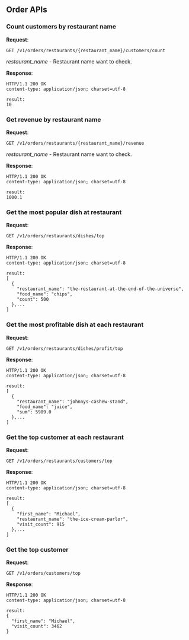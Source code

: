 ## Order APIs

### Count customers by restaurant name

**Request**:

```
GET /v1/orders/restaurants/{restaurant_name}/customers/count
```

*restaurant_name* - Restaurant name want to check.

**Response**:

```
HTTP/1.1 200 OK
content-type: application/json; charset=utf-8

result:
10
```

### Get revenue by restaurant name

**Request**:

```
GET /v1/orders/restaurants/{restaurant_name}/revenue
```

*restaurant_name* - Restaurant name want to check.

**Response**:

```
HTTP/1.1 200 OK
content-type: application/json; charset=utf-8

result:
1000.1
```

### Get the most popular dish at restaurant

**Request**:

```
GET /v1/orders/restaurants/dishes/top
```

**Response**:

```
HTTP/1.1 200 OK
content-type: application/json; charset=utf-8

result:
[
  {
    "restaurant_name": "the-restaurant-at-the-end-of-the-universe",
    "food_name": "chips",
    "count": 500
  },...
]
```

### Get the most profitable dish at each restaurant

**Request**:

```
GET /v1/orders/restaurants/dishes/profit/top
```

**Response**:

```
HTTP/1.1 200 OK
content-type: application/json; charset=utf-8

result:
[
  {
    "restaurant_name": "johnnys-cashew-stand",
    "food_name": "juice",
    "sum": 5989.0
  },...
]
```

### Get the top customer at each restaurant

**Request**:

```
GET /v1/orders/restaurants/customers/top
```

**Response**:

```
HTTP/1.1 200 OK
content-type: application/json; charset=utf-8

result:
[
  {
    "first_name": "Michael",
    "restaurant_name": "the-ice-cream-parlor",
    "visit_count": 915
  },...
]
```

### Get the top customer

**Request**:

```
GET /v1/orders/customers/top
```

**Response**:

```
HTTP/1.1 200 OK
content-type: application/json; charset=utf-8

result:
{
  "first_name": "Michael",
  "visit_count": 3462
}
```
